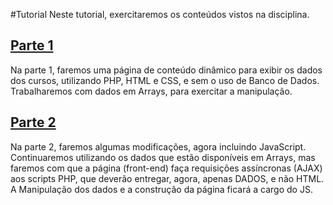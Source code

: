 #Tutorial
Neste tutorial, exercitaremos os conteúdos vistos na disciplina.

## [Parte 1](parte1.md)
Na parte 1, faremos uma página de conteúdo dinâmico para exibir os dados dos cursos, utilizando PHP, HTML e CSS, e sem o uso de Banco de Dados. 
Trabalharemos com dados em Arrays, para exercitar a manipulação.

## [Parte 2](parte2.md)
Na parte 2, faremos algumas modificações, agora incluindo JavaScript.
Continuaremos utilizando os dados que estão disponíveis em Arrays, mas faremos com que a página (front-end) faça requisições assíncronas (AJAX) aos scripts PHP, que deverão entregar, agora, apenas DADOS, e não HTML.
A Manipulação dos dados e a construção da página ficará a cargo do JS.